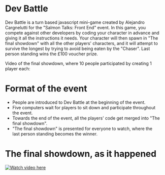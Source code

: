 Dev Battle
====================

Dev Battle is a turn based javascript mini-game created by Alejandro Cargnelutti for the "Salmon Talks: Front End" event. In this game, you compete against other developers by coding your character in advance and giving it all the instructions it needs. Your character will then spawn in "The final showdown" with all the other players' characters, and it will attempt to survive the longest by trying to avoid being eaten by the "Chaser". Last person standing wins the £100 voucher prize.

Video of the final showdown, where 10 people participated by creating 1 player each:

Format of the event
====================

- People are introduced to Dev Battle at the beginning of the event.
- Five computers wait for players to sit down and participate throughout the event.
- Towards the end of the event, all the players' code get merged into "The final showdown".
- "The final showdown" is presented for everyone to watch, where the last person standing becomes the winner.

The final showdown, as it happened
====================
[![Watch video here](https://i9.ytimg.com/vi/YP5VqY9DmgI/mq2.jpg?sqp=CJDR4d4F&rs=AOn4CLCO9541bmRxePijzBsKa88EJzOShw)](https://www.youtube.com/watch?v=YP5VqY9DmgI)
